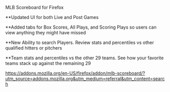 MLB Scoreboard for Firefox

**Updated UI for both Live and Post Games

**Added tabs for Box Scores, All Plays, and Scoring Plays so users can
view anything they might have missed

**New Ability to search Players. Review stats and percentiles vs other qualified hitters or pitchers

**Team stats and percentiles vs the other 29 teams. See how your favorite teams stack up against the remaining 29

https://addons.mozilla.org/en-US/firefox/addon/mlb-scoreboard/?utm_source=addons.mozilla.org&utm_medium=referral&utm_content=search
